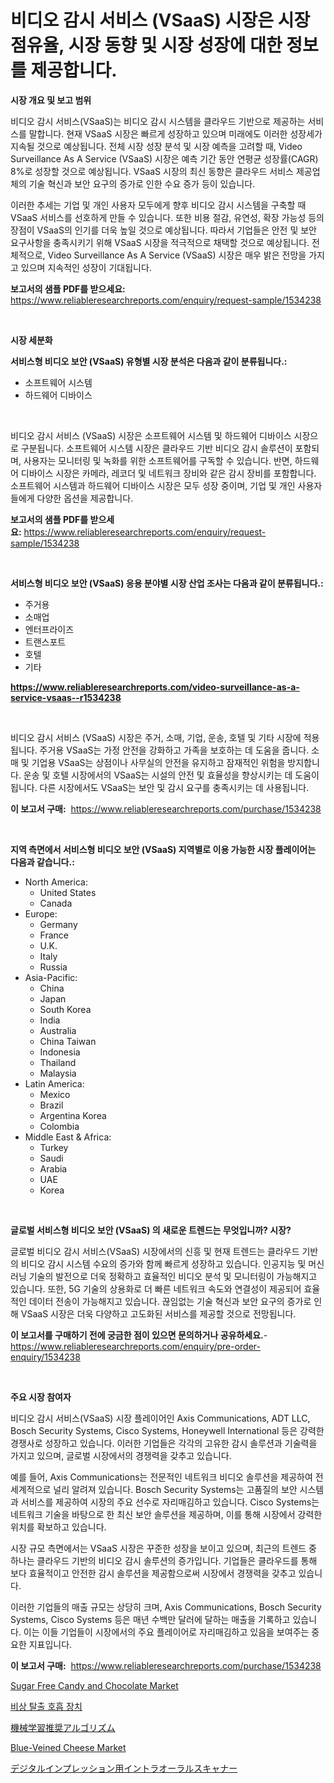 <p><h1>비디오 감시 서비스 (VSaaS) 시장은 시장 점유율, 시장 동향 및 시장 성장에 대한 정보를 제공합니다.</h1></p><p><strong>시장 개요 및 보고 범위</strong></p>
<p><p>비디오 감시 서비스(VSaaS)는 비디오 감시 시스템을 클라우드 기반으로 제공하는 서비스를 말합니다. 현재 VSaaS 시장은 빠르게 성장하고 있으며 미래에도 이러한 성장세가 지속될 것으로 예상됩니다. 전체 시장 성장 분석 및 시장 예측을 고려할 때, Video Surveillance As A Service (VSaaS) 시장은 예측 기간 동안 연평균 성장률(CAGR) 8%로 성장할 것으로 예상됩니다. VSaaS 시장의 최신 동향은 클라우드 서비스 제공업체의 기술 혁신과 보안 요구의 증가로 인한 수요 증가 등이 있습니다.</p><p>이러한 추세는 기업 및 개인 사용자 모두에게 향후 비디오 감시 시스템을 구축할 때 VSaaS 서비스를 선호하게 만들 수 있습니다. 또한 비용 절감, 유연성, 확장 가능성 등의 장점이 VSaaS의 인기를 더욱 높일 것으로 예상됩니다. 따라서 기업들은 안전 및 보안 요구사항을 충족시키기 위해 VSaaS 시장을 적극적으로 채택할 것으로 예상됩니다. 전체적으로, Video Surveillance As A Service (VSaaS) 시장은 매우 밝은 전망을 가지고 있으며 지속적인 성장이 기대됩니다.</p></p>
<p><strong>보고서의 샘플 PDF를 받으세요:</strong> <a href="https://www.reliableresearchreports.com/enquiry/request-sample/1534238">https://www.reliableresearchreports.com/enquiry/request-sample/1534238</a></p>
<p>&nbsp;</p>
<p><strong>시장 세분화</strong></p>
<p><strong>서비스형 비디오 보안 (VSaaS) 유형별 시장 분석은 다음과 같이 분류됩니다.:</strong></p>
<p><ul><li>소프트웨어 시스템</li><li>하드웨어 디바이스</li></ul></p>
<p>&nbsp;</p>
<p><p>비디오 감시 서비스 (VSaaS) 시장은 소프트웨어 시스템 및 하드웨어 디바이스 시장으로 구분됩니다. 소프트웨어 시스템 시장은 클라우드 기반 비디오 감시 솔루션이 포함되며, 사용자는 모니터링 및 녹화를 위한 소프트웨어를 구독할 수 있습니다. 반면, 하드웨어 디바이스 시장은 카메라, 레코더 및 네트워크 장비와 같은 감시 장비를 포함합니다. 소프트웨어 시스템과 하드웨어 디바이스 시장은 모두 성장 중이며, 기업 및 개인 사용자들에게 다양한 옵션을 제공합니다.</p></p>
<p><strong>보고서의 샘플 PDF를 받으세요:</strong>&nbsp;<a href="https://www.reliableresearchreports.com/enquiry/request-sample/1534238">https://www.reliableresearchreports.com/enquiry/request-sample/1534238</a></p>
<p>&nbsp;</p>
<p><strong> 서비스형 비디오 보안 (VSaaS) 응용 분야별 시장 산업 조사는 다음과 같이 분류됩니다.:</strong></p>
<p><ul><li>주거용</li><li>소매업</li><li>엔터프라이즈</li><li>트랜스포트</li><li>호텔</li><li>기타</li></ul></p>
<p><strong><a href="https://www.reliableresearchreports.com/video-surveillance-as-a-service-vsaas--r1534238">https://www.reliableresearchreports.com/video-surveillance-as-a-service-vsaas--r1534238</a></strong></p>
<p>&nbsp;</p>
<p><p>비디오 감시 서비스 (VSaaS) 시장은 주거, 소매, 기업, 운송, 호텔 및 기타 시장에 적용됩니다. 주거용 VSaaS는 가정 안전을 강화하고 가족을 보호하는 데 도움을 줍니다. 소매 및 기업용 VSaaS는 상점이나 사무실의 안전을 유지하고 잠재적인 위험을 방지합니다. 운송 및 호텔 시장에서의 VSaaS는 시설의 안전 및 효율성을 향상시키는 데 도움이 됩니다. 다른 시장에서도 VSaaS는 보안 및 감시 요구를 충족시키는 데 사용됩니다.</p></p>
<p><strong>이 보고서 구매:</strong>&nbsp; <a href="https://www.reliableresearchreports.com/purchase/1534238">https://www.reliableresearchreports.com/purchase/1534238</a></p>
<p>&nbsp;</p>
<p><strong>지역 측면에서 서비스형 비디오 보안 (VSaaS) 지역별로 이용 가능한 시장 플레이어는 다음과 같습니다.:</strong></p>
<p><ul>
    <li>
        North America:
        <ul>
            <li>United States</li>
            <li>Canada</li>
        </ul>
    </li>
    <li>
        Europe:
        <ul>
            <li>Germany</li>
            <li>France</li>
            <li>U.K.</li>
            <li>Italy</li>
            <li>Russia</li>
        </ul>
    </li>
    <li>
        Asia-Pacific:
        <ul>
            <li>China</li>
            <li>Japan</li>
            <li>South Korea</li>
            <li>India</li>
            <li>Australia</li>
            <li>China Taiwan</li>
            <li>Indonesia</li>
            <li>Thailand</li>
            <li>Malaysia</li>
        </ul>
    </li>
    <li>
        Latin America:
        <ul>
            <li>Mexico</li>
            <li>Brazil</li>
            <li>Argentina Korea</li>
            <li>Colombia</li>
        </ul>
    </li>
    <li>
        Middle East & Africa:
        <ul>
            <li>Turkey</li>
            <li>Saudi</li>
            <li>Arabia</li>
            <li>UAE</li>
            <li>Korea</li>
        </ul>
    </li>
    </ul></p>
<p>&nbsp;</p>
<p><strong>글로벌 서비스형 비디오 보안 (VSaaS) 의 새로운 트렌드는 무엇입니까? 시장?</strong></p>
<p><p>글로벌 비디오 감시 서비스(VSaaS) 시장에서의 신흥 및 현재 트렌드는 클라우드 기반의 비디오 감시 시스템 수요의 증가와 함께 빠르게 성장하고 있습니다. 인공지능 및 머신 러닝 기술의 발전으로 더욱 정확하고 효율적인 비디오 분석 및 모니터링이 가능해지고 있습니다. 또한, 5G 기술의 상용화로 더 빠른 네트워크 속도와 연결성이 제공되어 효율적인 데이터 전송이 가능해지고 있습니다. 끊임없는 기술 혁신과 보안 요구의 증가로 인해 VSaaS 시장은 더욱 다양하고 고도화된 서비스를 제공할 것으로 전망됩니다.</p></p>
<p><strong>이 보고서를 구매하기 전에 궁금한 점이 있으면 문의하거나 공유하세요.</strong>- <a href="https://www.reliableresearchreports.com/enquiry/pre-order-enquiry/1534238">https://www.reliableresearchreports.com/enquiry/pre-order-enquiry/1534238</a></p>
<p>&nbsp;</p>
<p><strong>주요 시장 참여자</strong></p>
<p><p>비디오 감시 서비스(VSaaS) 시장 플레이어인 Axis Communications, ADT LLC, Bosch Security Systems, Cisco Systems, Honeywell International 등은 강력한 경쟁사로 성장하고 있습니다. 이러한 기업들은 각각의 고유한 감시 솔루션과 기술력을 가지고 있으며, 글로벌 시장에서의 경쟁력을 갖추고 있습니다.</p><p>예를 들어, Axis Communications는 전문적인 네트워크 비디오 솔루션을 제공하여 전 세계적으로 널리 알려져 있습니다. Bosch Security Systems는 고품질의 보안 시스템과 서비스를 제공하여 시장의 주요 선수로 자리매김하고 있습니다. Cisco Systems는 네트워크 기술을 바탕으로 한 최신 보안 솔루션을 제공하며, 이를 통해 시장에서 강력한 위치를 확보하고 있습니다.</p><p>시장 규모 측면에서는 VSaaS 시장은 꾸준한 성장을 보이고 있으며, 최근의 트렌드 중 하나는 클라우드 기반의 비디오 감시 솔루션의 증가입니다. 기업들은 클라우드를 통해 보다 효율적이고 안전한 감시 솔루션을 제공함으로써 시장에서 경쟁력을 갖추고 있습니다.</p><p>이러한 기업들의 매출 규모는 상당히 크며, Axis Communications, Bosch Security Systems, Cisco Systems 등은 매년 수백만 달러에 달하는 매출을 기록하고 있습니다. 이는 이들 기업들이 시장에서의 주요 플레이어로 자리매김하고 있음을 보여주는 중요한 지표입니다.</p></p>
<p><strong>이 보고서 구매:</strong>&nbsp;&nbsp;<a href="https://www.reliableresearchreports.com/purchase/1534238">https://www.reliableresearchreports.com/purchase/1534238</a></p>
<p><p><a href="https://github.com/myacatherineblakecaczo9vcsw/Market-Research-Report-List-2/blob/main/sugar-free-candy-and-chocolate-market.md">Sugar Free Candy and Chocolate Market</a></p><p><a href="https://medium.com/@maksymilianbaran1901/%EA%B8%B4%EA%B8%89-%ED%83%88%EC%B6%9C-%ED%98%B8%ED%9D%A1-%EC%9E%A5%EC%B9%98-%EC%8B%9C%EC%9E%A5-%EC%A0%90%EC%9C%A0%EC%9C%A8-%EB%B3%80%ED%99%94-%EB%B0%8F-%EC%8B%9C%EC%9E%A5-%EC%84%B1%EC%9E%A5-%EB%8F%99%ED%96%A5-2024-2031%EB%85%84-2596bc9a748b">비상 탈출 호흡 장치</a></p><p><a href="https://medium.com/@raymanta28/%E6%A9%9F%E6%A2%B0%E5%AD%A6%E7%BF%92%E6%8E%A8%E8%96%A6%E3%82%A2%E3%83%AB%E3%82%B4%E3%83%AA%E3%82%BA%E3%83%A0%E5%B8%82%E5%A0%B4%E5%88%86%E6%9E%90-%E3%81%9D%E3%81%AEcagr-%E5%B8%82%E5%A0%B4%E3%82%BB%E3%82%B0%E3%83%A1%E3%83%B3%E3%83%86%E3%83%BC%E3%82%B7%E3%83%A7%E3%83%B3-%E3%81%8A%E3%82%88%E3%81%B3%E4%B8%96%E7%95%8C%E7%9A%84%E3%81%AA%E7%94%A3%E6%A5%AD%E6%A6%82%E8%A6%81-1a78181a83fd">機械学習推奨アルゴリズム</a></p><p><a href="https://github.com/okotobwrhuteie/Market-Research-Report-List-2/blob/main/blue-veined-cheese-market.md">Blue-Veined Cheese Market</a></p><p><a href="https://github.com/SarahFahey88/Market-Research-Report-List-1/blob/main/279998419480.md">デジタルインプレッション用イントラオーラルスキャナー</a></p></p>